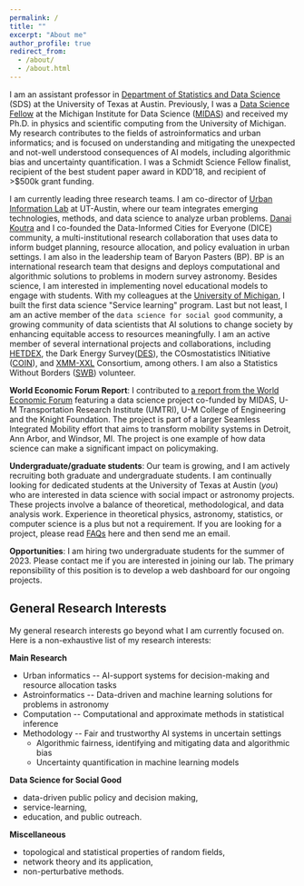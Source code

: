 ```yaml
---
permalink: /
title: ""
excerpt: "About me"
author_profile: true
redirect_from: 
  - /about/
  - /about.html
---
```



I am an assistant professor in [Department of Statistics and Data Science](https://stat.utexas.edu/) (SDS) at the University of Texas at Austin. Previously, I was a [Data Science Fellow](https://midas.umich.edu/fellows/) at the Michigan Institute for Data Science ([MIDAS](https://midas.umich.edu/)) and received my Ph.D. in physics and scientific computing from the University of Michigan. My research contributes to the fields of astroinformatics and urban informatics; and is focused on understanding and mitigating the unexpected and not-well understood consequences of AI models, including algorithmic bias and uncertainty quantification. I was a Schmidt Science Fellow finalist, recipient of the best student paper award in KDD’18, and recipient of >$500k grant funding. 

I am currently leading three research teams. I am co-director of [Urban Information Lab](https://soa.utexas.edu/node/7701) at UT-Austin, where our team integrates emerging technologies, methods, and data science to analyze urban problems. [Danai Koutra](https://web.eecs.umich.edu/~dkoutra/) and I co-founded the Data-Informed Cities for Everyone (DICE) community, a multi-institutional research collaboration that uses data to inform budget planning, resource allocation, and policy evaluation in urban settings. I am also in the leadership team of Baryon Pasters (BP). BP is an international research team that designs and deploys computational and algorithmic solutions to problems in modern survey astronomy. Besides science, I am interested in implementing novel educational models to engage with students. With my colleagues at the [University of Michigan](https://www.umich.edu/), I built the first data science "Service learning" program. Last but not least, I am an active member of the ``data science for social good`` community, a growing community of data scientists that AI solutions to change society by enhancing equitable access to resources meaningfully. I am an active member of several international projects and collaborations, including [HETDEX](https://hetdex.org/), the Dark Energy Survey([DES](https://www.darkenergysurvey.org/)), the COsmostatistics INitiative ([COIN](https://cosmostatistics-initiative.org/)), and [XMM-XXL](http://irfu.cea.fr/xxl) Consortium, among others. I am also a Statistics Without Borders ([SWB](https://swb.wildapricot.org/)) volunteer. 

**World Economic Forum Report**: I contributed to [a report from the World Economic Forum](https://www.weforum.org/reports/digitizing-and-transforming-mobility-systems-lessons-from-the-detroit-region) featuring a data science project co-funded by MIDAS, U-M Transportation Research Institute (UMTRI), U-M College of Engineering and the Knight Foundation. The project is part of a larger Seamless Integrated Mobility effort that aims to transform mobility systems in Detroit, Ann Arbor, and Windsor, MI. The project is one example of how data science can make a significant impact on policymaking. 

**Undergraduate/graduate students**: Our team is growing, and I am actively recruiting both graduate and undergraduate students. I am continually looking for dedicated students at the University of Texas at Austin (*you*) who are interested in data science with social impact or astronomy projects. These projects involve a balance of theoretical, methodological, and data analysis work. Experience in theoretical physics, astronomy, statistics, or computer science is a plus but not a requirement. If you are looking for a project, please read [FAQs](https://afarahi.github.io/lab-team/) here and then send me an email.

**Opportunities**: I am hiring two undergraduate students for the summer of 2023. Please contact me if you are interested in joining our lab. The primary reponsibility of this position is to develop a web dashboard for our ongoing projects. 

General Research Interests
------
My general research interests go beyond what I am currently focused on. Here is a non-exhaustive list of my research interests:


**Main Research**

- Urban informatics -- AI-support systems for decision-making and resource allocation tasks 
- Astroinformatics -- Data-driven and machine learning solutions for problems in astronomy 
- Computation -- Computational and approximate methods in statistical inference 
- Methodology -- Fair and trustworthy AI systems in uncertain settings 
  - Algorithmic fairness, identifying and mitigating data and algorithmic bias 
  - Uncertainty quantification in machine learning models 
  

**Data Science for Social Good**

- data-driven public policy and decision making,
- service-learning,
- education, and public outreach.

**Miscellaneous** 

- topological and statistical properties of random fields,
- network theory and its application,
- non-perturbative methods.



